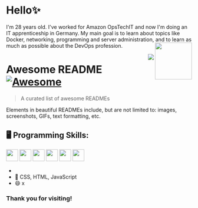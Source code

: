 # Hello✨
<body>
<div>

I'm 28 years old. I've worked for Amazon OpsTechIT and now I'm doing an IT apprenticeship in Germany. My main goal is to learn about topics like Docker, networking, programming and server administration, and to learn as much as possible about the DevOps profession.
<img align="right" src="https://media.tenor.com/a9CamLQyQg0AAAAC/music-bussin.gif" width="100px">
</div>
</body>

<img src="[icon.png](https://media.tenor.com/a9CamLQyQg0AAAAC/music-bussin.gif)" align="right" />

# Awesome README [![Awesome](https://cdn.jsdelivr.net/gh/sindresorhus/awesome@d7305f38d29fed78fa85652e3a63e154dd8e8829/media/badge.svg)](https://github.com/sindresorhus/awesome#readme)
> A curated list of awesome READMEs

Elements in beautiful READMEs include, but are not limited to: images, screenshots, GIFs, text formatting, etc.

## 🖥 Programming Skills:

<img src="https://www.php.net/images/logos/php-logo.svg" width="32px">
<img src="https://khanhtranngoccva.github.io/portfolio/img/proficiencyIcons/HTML5.svg" width="32px">
<img src="https://khanhtranngoccva.github.io/portfolio/img/proficiencyIcons/NodeJS.svg" width="32px">
<img src="https://khanhtranngoccva.github.io/portfolio/img/proficiencyIcons/ExpressJS.svg" width="32px">
<img src="https://khanhtranngoccva.github.io/portfolio/img/proficiencyIcons/Python.svg" width="32px">
<img src="https://khanhtranngoccva.github.io/portfolio/img/proficiencyIcons/CSS3.svg" width="32px">

- 
- 👯 CSS, HTML, JavaScript
- 😄 x
<p></p>
<p></p>

### Thank you for visiting!
